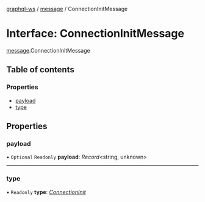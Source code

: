 [graphql-ws](../README.md) / [message](../modules/message.md) / ConnectionInitMessage

# Interface: ConnectionInitMessage

[message](../modules/message.md).ConnectionInitMessage

## Table of contents

### Properties

- [payload](message.connectioninitmessage.md#payload)
- [type](message.connectioninitmessage.md#type)

## Properties

### payload

• `Optional` `Readonly` **payload**: *Record*<string, unknown\>

___

### type

• `Readonly` **type**: [*ConnectionInit*](../enums/message.messagetype.md#connectioninit)
